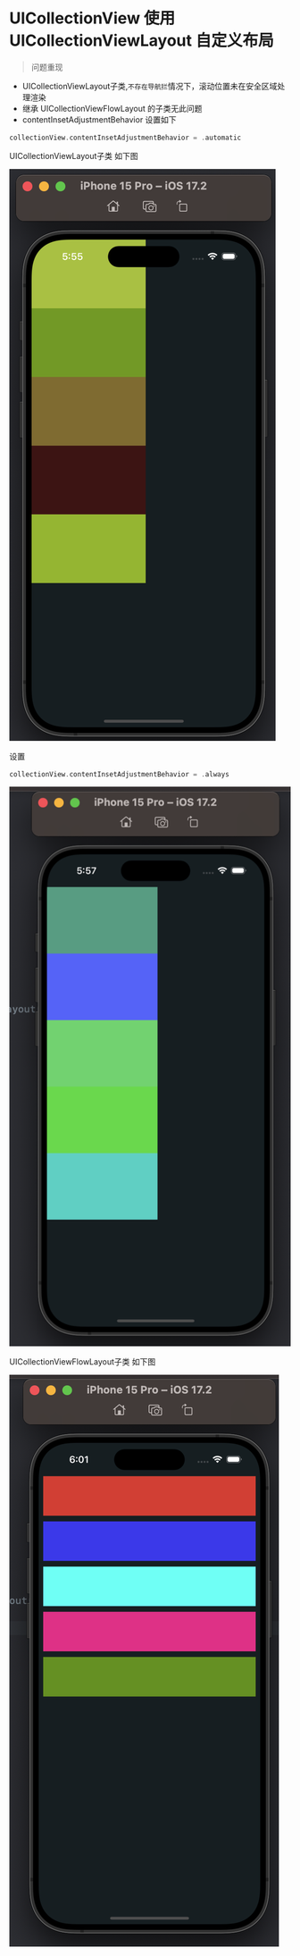 
# UICollectionView 使用 UICollectionViewLayout 自定义布局

> 问题重现

* UICollectionViewLayout子类,`不存在导航拦`情况下，滚动位置未在安全区域处理渲染
* 继承 UICollectionViewFlowLayout 的子类无此问题
* contentInsetAdjustmentBehavior 设置如下

```swift
collectionView.contentInsetAdjustmentBehavior = .automatic
```

UICollectionViewLayout子类 如下图

![Alt text](image.png)

设置

```swift
collectionView.contentInsetAdjustmentBehavior = .always
```

![Alt text](image-1.png)

UICollectionViewFlowLayout子类 如下图

![Alt text](image-2.png)
